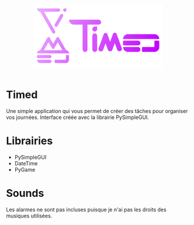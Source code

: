 <br>
<div align='center'>
  <img src="icons/Timed.png" alt="Timed's Logo" style="height: 170px">
</div>
<br>

# Timed
Une simple application qui vous permet de créer des tâches pour organiser vos journées.
Interface créée avec la librairie PySimpleGUI.
# Librairies
- PySimpleGUI 
- DateTime
- PyGame
# Sounds
Les alarmes ne sont pas incluses puisque je n'ai pas les droits des musiques utilisées.
